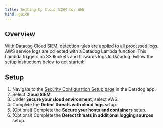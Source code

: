 ```yaml
---
title: Setting Up Cloud SIEM for AWS
kind: guide
---
```


## Overview

With Datadog Cloud SIEM, detection rules are applied to all processed logs. AWS service logs are collected with a Datadog Lambda function. This Lambda triggers on S3 Buckets and forwards logs to Datadog. Follow the setup instructions below to get started:

## Setup

1. Navigate to the [Security Configuration Setup page][1] in the Datadog app.
2. Select **Cloud SIEM**.
3. Under **Secure your cloud environment**, select AWS.
4. Complete the **Detect threats with cloud logs** setup.
5. (Optional) Complete the **Secure your hosts and containers** setup.
6. (Optional) Complete the **Detect threats in additional logging sources** setup.


[1]: https://app.datadoghq.com/security/configuration
